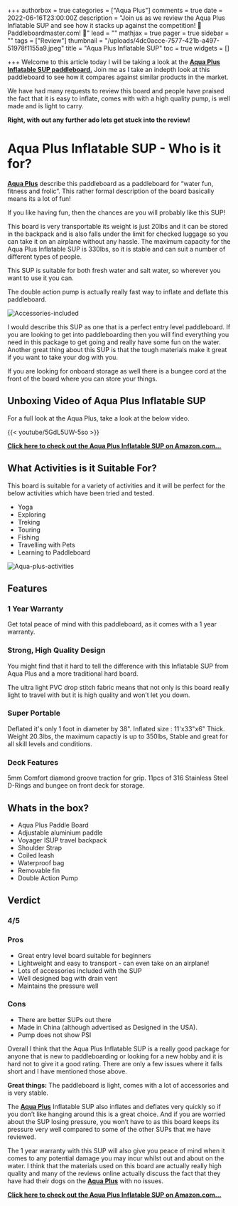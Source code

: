 +++
authorbox = true
categories = ["Aqua Plus"]
comments = true
date = 2022-06-16T23:00:00Z
description = "Join us as we review the Aqua Plus Inflatable SUP and see how it stacks up against the competition! 🛶 Paddleboardmaster.com! 🛶"
lead = ""
mathjax = true
pager = true
sidebar = ""
tags = ["Review"]
thumbnail = "/uploads/4dc0acce-7577-421b-a497-51978f1155a9.jpeg"
title = "Aqua Plus Inflatable SUP"
toc = true
widgets = []

+++
Welcome to this article today I will be taking a look at the [**Aqua Plus Inflatable SUP paddleboard.**](https://www.amazon.com/Aqua-Plus-Inflatable-Backpack-Shoulder/dp/B07PLXK7WL?th=1&linkCode=ll1&tag=paddleboardmaster-20&linkId=89e5e6a45844be45e876190dd8fc55f2&language=en_US&ref_=as_li_ss_tl) Join me as I take an indepth look at this paddleboard to see how it compares against similar products in the market.

We have had many requests to review this board and people have praised the fact that it is easy to inflate, comes with with a high quality pump, is well made and is light to carry.

**Right, with out any further ado lets get stuck into the review!**

# Aqua Plus Inflatable SUP - Who is it for?

[**Aqua Plus**](/categories/aqua-plus/) describe this paddleboard as a paddleboard for “water fun, fitness and frolic”.  This rather formal description of the board basically means its a lot of fun!

If you like having fun, then the chances are you will probably like this SUP!

This board is very transportable its weight is just 20lbs and it can be stored in the backpack and is also falls under the limit for checked luggage so you can take it on an airplane without any hassle.  The maximum capacity for the Aqua Plus Inflatable SUP is 330lbs, so it is stable and can suit a number of different types of people.

This SUP is suitable for both fresh water and salt water, so wherever you want to use it you can.

The double action pump is actually really fast way to inflate and deflate this paddleboard.

![Accessories-included](/uploads/c1cb1bfd-466a-4b9f-871d-a2ff6eec9fc7.jpeg "Accessories-included")

I would describe this SUP as one that is a perfect entry level paddleboard.  If you are looking to get into paddleboarding then you will find everything you need in this package to get going and really have some fun on the water.  Another great thing about this SUP is that the tough materials make it great if you want to take your dog with you.

If you are looking for onboard storage as well there is a bungee cord at the front of the board where you can store your things.

## Unboxing Video of Aqua Plus Inflatable SUP

For a full look at the Aqua Plus, take a look at the below  video.

{{< youtube/5GdL5UW-5so >}}

[**Click here to check out the Aqua Plus Inflatable SUP on Amazon.com...**](https://www.amazon.com/Aqua-Plus-Inflatable-Backpack-Shoulder/dp/B07PLXK7WL?th=1&linkCode=ll1&tag=paddleboardmaster-20&linkId=89e5e6a45844be45e876190dd8fc55f2&language=en_US&ref_=as_li_ss_tl)

## What Activities is it Suitable For?

This board is suitable for a variety of activities and it will  be perfect for the below activities which have been tried and tested.

* Yoga
* Exploring
* Treking
* Touring
* Fishing
* Travelling with Pets
* Learning to Paddleboard

![Aqua-plus-activities](/uploads/d2ece4ce-897a-413e-bbe2-f5ee9f00356e.jpeg "Aqua-plus-activities")

## Features

### 1 Year Warranty

Get total peace of mind with this paddleboard, as it comes with a 1 year warranty.

### Strong, High Quality Design

You might find that it hard to tell the difference with this Inflatable SUP from Aqua Plus and a more traditional hard board.  

The ultra light PVC drop stitch fabric means that not only is this board really light to travel with but it is high quality and won’t let you down.

### Super Portable

Deflated it's only 1 foot in diameter by 38". Inflated size : 11'x33"x6" Thick. Weight 20.3lbs, the maximum capactiy is up to 350lbs, Stable and great for all skill levels and conditions.

### Deck Features

5mm Comfort diamond groove traction for grip. 11pcs of 316 Stainless Steel D-Rings and bungee on front deck for storage.

## Whats in the box?

* Aqua Plus Paddle Board
* Adjustable aluminium paddle
* Voyager ISUP travel backpack
* Shoulder Strap
* Coiled leash
* Waterproof bag
* Removable fin
* Double Action Pump

## Verdict

### 4/5

### Pros

* Great entry level board suitable for beginners
* Lightweight and easy to transport - can even take on an airplane!
* Lots of accessories included with the SUP
* Well designed bag with drain vent
* Maintains the pressure well

### Cons

* There are better SUPs out there 
* Made in China (although advertised as Designed in the USA).
* Pump does not show PSI

Overall I think that the Aqua Plus Inflatable SUP is a really good package for anyone that is new to paddleboarding or looking for a new hobby and it is hard not to give it a good rating.  There are only a few issues where it falls short and I have mentioned those above.

**Great things:** The paddleboard is light, comes with a lot of accessories and is very stable. 

The [**Aqua Plus**](/categories/aqua-plus/) Inflatable SUP also inflates and deflates very quickly so if you don’t like hanging around this is a great choice.  And if you are worried about the SUP losing pressure, you won’t have to as this board keeps its pressure very well compared to some of the other SUPs that we have reviewed.

The 1 year warranty with this SUP will also give you peace of mind when it comes to any potential damage you may incur whilst out and about on the water.  I think that the materials used on this board are actually really high quality and many of the reviews online actually discuss the fact that they have had their dogs on the [**Aqua Plus**](/categories/aqua-plus/) with no issues.

[**Click here to check out the Aqua Plus Inflatable SUP on Amazon.com...**](https://www.amazon.com/Aqua-Plus-Inflatable-Backpack-Shoulder/dp/B07PLXK7WL?th=1&linkCode=ll1&tag=paddleboardmaster-20&linkId=89e5e6a45844be45e876190dd8fc55f2&language=en_US&ref_=as_li_ss_tl)